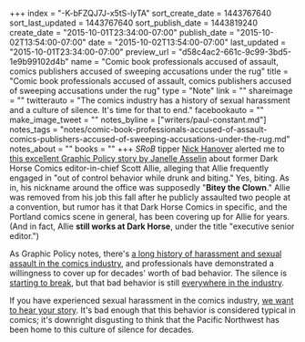 +++
index = "-K-bFZQJ7J-x5tS-lyTA"
sort_create_date = 1443767640
sort_last_updated = 1443767640
sort_publish_date = 1443819240
create_date = "2015-10-01T23:34:00-07:00"
publish_date = "2015-10-02T13:54:00-07:00"
date = "2015-10-02T13:54:00-07:00"
last_updated = "2015-10-01T23:34:00-07:00"
preview_url = "d58c4ac2-661c-9c99-3bd5-1e9b99102d4b"
name = "Comic book professionals accused of assault, comics publishers accused of sweeping accusations under the rug"
title = "Comic book professionals accused of assault, comics publishers accused of sweeping accusations under the rug"
type = "Note"
link = ""
shareimage = ""
twitterauto = "The comics industry has a history of sexual harassment and a culture of silence. It's time for that to end."
facebookauto = ""
make_image_tweet = ""
notes_byline = ["writers/paul-constant.md"]
notes_tags = "notes/comic-book-professionals-accused-of-assault-comics-publishers-accused-of-sweeping-accusations-under-the-rug.md"
notes_about = ""
books = ""
+++
*SRoB* tipper [Nick Hanover](https://twitter.com/Nick_Hanover/status/649818773860388864) alerted me to [this excellent Graphic Policy story by Janelle Asselin](http://graphicpolicy.com/2015/10/01/enough-is-enough-dark-horses-scott-allies-assaulting-behavior/) about former Dark Horse Comics editor-in-chief Scott Allie, alleging that Allie frequently engaged in "out of control behavior while drunk and biting." Yes, biting. As in, his nickname around the office was supposedly "**Bitey the Clown**." Allie was removed from his job this fall after he publicly assaulted two people at a convention, but rumor has it that Dark Horse Comics in specific, and the Portland comics scene in general, has been covering up for Allie for years. (And in fact, Allie **still works at Dark Horse**, under the title "executive senior editor.")

As Graphic Policy notes, there's [a long history of harassment and sexual assault in the comics industry](http://www.themarysue.com/harassment-in-comics-investigation/), and professionals have demonstrated a willingness to cover up for decades' worth of bad behavior. The silence is [starting to break](http://comicsalliance.com/sexual-harassment-women-comics-games-fear-way-of-life/), but that bad behavior is still [everywhere in the industry](http://seattlereviewofbooks.com/notes/2015/09/16/calling-out-the-comic-book-super-villains/).

If you have experienced sexual harassment in the comics industry, [we want to hear your story](http://seattlereviewofbooks.com/about/). It's bad enough that this behavior is considered typical in comics; it's downright disgusting to think that the Pacific Northwest has been home to this culture of silence for decades.